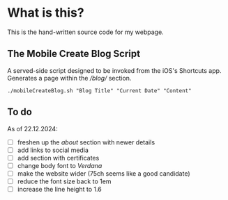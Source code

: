 # What is this?
This is the hand-written source code for my webpage.

## The Mobile Create Blog Script
A served-side script designed to be invoked from the iOS's Shortcuts app. Generates a page within the */blog/* section.
```Shell
./mobileCreateBlog.sh "Blog Title" "Current Date" "Content"
```

## To do
As of 22.12.2024:
- [ ] freshen up the *about* section with newer details
- [ ] add links to social media
- [ ] add section with certificates
- [ ] change body font to *Verdana*
- [ ] make the website wider (75ch seems like a good candidate)
- [ ] reduce the font size back to 1em
- [ ] increase the line height to 1.6
